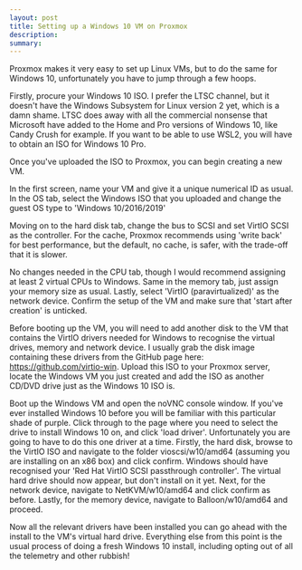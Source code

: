 ```yaml
---
layout: post
title: Setting up a Windows 10 VM on Proxmox
description: 
summary: 
---
```


Proxmox makes it very easy to set up Linux VMs, but to do the same for Windows 10, unfortunately you have to jump through a few hoops.

Firstly, procure your Windows 10 ISO. I prefer the LTSC channel, but it doesn't have the Windows Subsystem for Linux version 2 yet, which is a damn shame. LTSC does away with all the commercial nonsense that Microsoft have added to the Home and Pro versions of Windows 10, like Candy Crush for example. If you want to be able to use WSL2, you will have to obtain an ISO for Windows 10 Pro.

Once you've uploaded the ISO to Proxmox, you can begin creating a new VM.

In the first screen, name your VM and give it a unique numerical ID as usual. In the OS tab, select the Windows ISO that you uploaded and change the guest OS type to 'Windows 10/2016/2019'

Moving on to the hard disk tab, change the bus to SCSI and set VirtIO SCSI as the controller. For the cache, Proxmox recommends using 'write back' for best performance, but the default, no cache, is safer, with the trade-off that it is slower.

No changes needed in the CPU tab, though I would recommend assigning at least 2 virtual CPUs to Windows. Same in the memory tab, just assign your memory size as usual. Lastly, select 'VirtIO (paravirtualized)' as the network device. Confirm the setup of the VM and make sure that 'start after creation' is unticked.

Before booting up the VM, you will need to add another disk to the VM that contains the VirtIO drivers needed for Windows to recognise the virtual drives, memory and network device. I usually grab the disk image containing these drivers from the GitHub page here: https://github.com/virtio-win. Upload this ISO to your Proxmox server, locate the Windows VM you just created and add the ISO as another CD/DVD drive just as the Windows 10 ISO is.

Boot up the Windows VM and open the noVNC console window. If you've ever installed Windows 10 before you will be familiar with this particular shade of purple. Click through to the page where you need to select the drive to install Windows 10 on, and click 'load driver'. Unfortunately you are going to have to do this one driver at a time. Firstly, the hard disk, browse to the VirtIO ISO and navigate to the folder vioscsi/w10/amd64 (assuming you are installing on an x86 box) and click confirm. Windows should have recognised your 'Red Hat VirtIO SCSI passthrough controller'. The virtual hard drive should now appear, but don't install on it yet. Next, for the network device, navigate to NetKVM/w10/amd64 and click confirm as before. Lastly, for the memory device, navigate to Balloon/w10/amd64 and proceed.

Now all the relevant drivers have been installed you can go ahead with the install to the VM's virtual hard drive. Everything else from this point is the usual process of doing a fresh Windows 10 install, including opting out of all the telemetry and other rubbish!